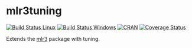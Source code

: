 # mlr3tuning

[![Build Status Linux](https://travis-ci.org/mlr-org/mlr3tuning.svg?branch=master)](https://travis-ci.org/mlr-org/mlr3tuning)
[![Build Status Windows](https://ci.appveyor.com/api/projects/status/github/schalkdaniel/mlr3tuning?branch=master&svg=true)](https://ci.appveyor.com/project/schalkdaniel/mlr3tuning)
[![CRAN](https://www.r-pkg.org/badges/version/mlr3tuning)](https://cran.r-project.org/package=mlr3tuning)
[![Coverage Status](https://coveralls.io/repos/github/schalkdaniel/mlr3tuning/badge.svg?branch=master)](https://coveralls.io/github/schalkdaniel/mlr3tuning?branch=master)

Extends the [mlr3](https://mlr3.mlr-org.com) package with tuning.

